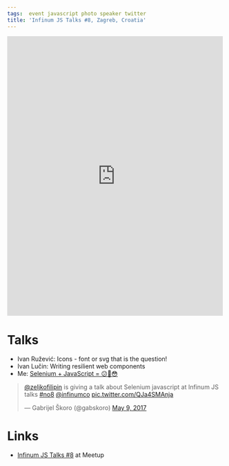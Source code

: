 ```yaml
---
tags:  event javascript photo speaker twitter
title: 'Infinum JS Talks #8, Zagreb, Croatia'
---
```

<iframe src="https://www.facebook.com/plugins/post.php?href=https%3A%2F%2Fwww.facebook.com%2Fmedia%2Fset%2F%3Fset%3Da.10155343888872290.1073741924.735252289%26type%3D3&width=500" width="500" height="646" style="border:none;overflow:hidden" scrolling="no" frameborder="0" allowTransparency="true"></iframe>

# Talks

- Ivan Ružević: Icons - font or svg that is the question!
- Ivan Lučin: Writing resilient web components
- Me: [Selenium + JavaScript = 😕🤔😳](/selenium-javascript)

<blockquote class="twitter-tweet" data-lang="en"><p lang="en" dir="ltr"><a href="https://twitter.com/zeljkofilipin">@zeljkofilipin</a> is giving a talk about Selenium javascript at Infinum JS talks <a href="https://twitter.com/hashtag/no8?src=hash">#no8</a> <a href="https://twitter.com/infinumco">@infinumco</a> <a href="https://t.co/QJa4SMAnja">pic.twitter.com/QJa4SMAnja</a></p>&mdash; Gabrijel Škoro (@gabskoro) <a href="https://twitter.com/gabskoro/status/861980937063735296">May 9, 2017</a></blockquote>
<script async src="//platform.twitter.com/widgets.js" charset="utf-8"></script>

# Links

- [Infinum JS Talks #8](https://www.meetup.com/Infinum-JS-Talks/events/239662062/) at Meetup

